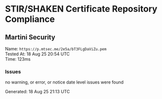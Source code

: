 # STIR/SHAKEN Certificate Repository Compliance

## Martini Security

Name: `https://p.mtsec.me/2e5a/bT3FLgDaViZu.pem`\
Tested At: 18 Aug 25 20:54 UTC\
Time: 123ms

### Issues

no warning, or error, or notice date level issues were found

Generated: 18 Aug 25 21:13 UTC
